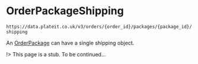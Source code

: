 # OrderPackageShipping

`https://data.plateit.co.uk/v3/orders/{order_id}/packages/{package_id}/shipping`

An [OrderPackage](/objects/order-package.md) can have a single shipping object.

!> This page is a stub. To be continued...